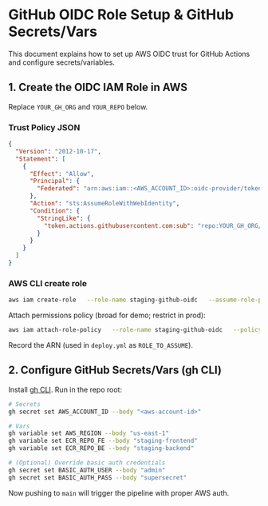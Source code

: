 # GitHub OIDC Role Setup & GitHub Secrets/Vars

This document explains how to set up AWS OIDC trust for GitHub Actions and configure secrets/variables.

## 1. Create the OIDC IAM Role in AWS

Replace `YOUR_GH_ORG` and `YOUR_REPO` below.

### Trust Policy JSON
```json
{
  "Version": "2012-10-17",
  "Statement": [
    {
      "Effect": "Allow",
      "Principal": {
        "Federated": "arn:aws:iam::<AWS_ACCOUNT_ID>:oidc-provider/token.actions.githubusercontent.com"
      },
      "Action": "sts:AssumeRoleWithWebIdentity",
      "Condition": {
        "StringLike": {
          "token.actions.githubusercontent.com:sub": "repo:YOUR_GH_ORG/YOUR_REPO:ref:refs/heads/main"
        }
      }
    }
  ]
}
```

### AWS CLI create role
```bash
aws iam create-role   --role-name staging-github-oidc   --assume-role-policy-document file://trust.json
```

Attach permissions policy (broad for demo; restrict in prod):
```bash
aws iam attach-role-policy   --role-name staging-github-oidc   --policy-arn arn:aws:iam::aws:policy/AdministratorAccess
```

Record the ARN (used in `deploy.yml` as `ROLE_TO_ASSUME`).

## 2. Configure GitHub Secrets/Vars (gh CLI)

Install [gh CLI](https://cli.github.com/). Run in the repo root:

```bash
# Secrets
gh secret set AWS_ACCOUNT_ID --body "<aws-account-id>"

# Vars
gh variable set AWS_REGION --body "us-east-1"
gh variable set ECR_REPO_FE --body "staging-frontend"
gh variable set ECR_REPO_BE --body "staging-backend"

# (Optional) Override basic auth credentials
gh secret set BASIC_AUTH_USER --body "admin"
gh secret set BASIC_AUTH_PASS --body "supersecret"
```

Now pushing to `main` will trigger the pipeline with proper AWS auth.
